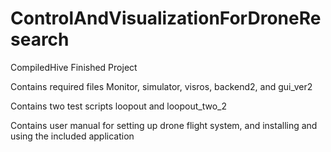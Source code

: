 # ControlAndVisualizationForDroneResearch
CompiledHive Finished Project

Contains required files Monitor, simulator, visros, backend2, and gui_ver2

Contains two test scripts loopout and loopout_two_2

Contains user manual for setting up drone flight system, and installing and using the included application
